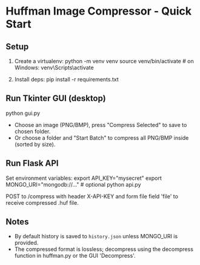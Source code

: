 # Huffman Image Compressor - Quick Start

## Setup
1. Create a virtualenv:
   python -m venv venv
   source venv/bin/activate   # on Windows: venv\Scripts\activate

2. Install deps:
   pip install -r requirements.txt

## Run Tkinter GUI (desktop)
python gui.py

- Choose an image (PNG/BMP), press "Compress Selected" to save to chosen folder.
- Or choose a folder and "Start Batch" to compress all PNG/BMP inside (sorted by size).

## Run Flask API
Set environment variables:
export API_KEY="mysecret"
export MONGO_URI="mongodb://..."  # optional
python api.py

POST to /compress with header X-API-KEY and form file field 'file' to receive compressed .huf file.

## Notes
- By default history is saved to `history.json` unless MONGO_URI is provided.
- The compressed format is lossless; decompress using the decompress function in huffman.py or the GUI 'Decompress'.
